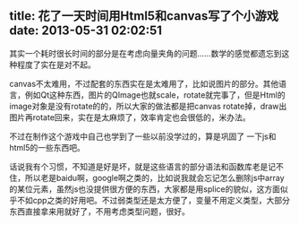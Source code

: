 title: 花了一天时间用Html5和canvas写了个小游戏
date: 2013-05-31 02:02:51
---

其实一个耗时很长时间的部分是在考虑向量夹角的问题……数学的感觉都遗忘到这种程度了实在是对不起。

canvas不太难用，不过配套的东西实在是太难用了，比如说图片的部分。其他语言，例如Qt这种东西，图片的QImage也就scale，rotate就完事了，但是Html的image对象是没有rotate的的，所以大家的做法都是把canvas rotate掉，draw出图片再rotate回来，实在是太麻烦了，效率肯定也会很低的，米办法。

不过在制作这个游戏中自己也学到了一些以前没学过的，算是巩固了 一下js和html5的一些东西吧。

话说我有个习惯，不知道是好是坏，就是这些语言的部分语法和函数库老是记不住，所以老是baidu啊，google啊之类的，比如说我就会忘记怎么删除js中array的某位元素，虽然js也没提供很方便的东西，大家都是用splice的貌似，这方面似乎不如cpp之类的好用吧。不过弱类型还是太方便了，变量不用定义类型，大部分东西直接拿来用就好了，不用考虑类型问题，很好。